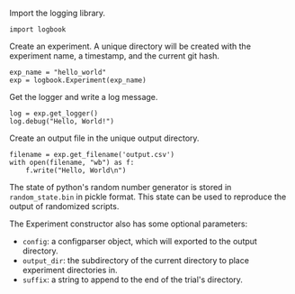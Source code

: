 Import the logging library.

    import logbook

Create an experiment. A unique directory will be created with the experiment
name, a timestamp, and the current git hash.

    exp_name = "hello_world"
    exp = logbook.Experiment(exp_name)

Get the logger and write a log message.

    log = exp.get_logger()
    log.debug("Hello, World!")

Create an output file in the unique output directory.

    filename = exp.get_filename('output.csv')
    with open(filename, "wb") as f:
        f.write("Hello, World\n")

The state of python's random number generator is stored in `random_state.bin`
in pickle format. This state can be used to reproduce the output of randomized
scripts.
        
The Experiment constructor also has some optional parameters:
* `config`: a configparser object, which will exported to the output directory.
* `output_dir`: the subdirectory of the current directory to place experiment directories in.
* `suffix`: a string to append to the end of the trial's directory.

